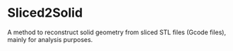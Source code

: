 # Sliced2Solid
A method to reconstruct solid geometry from sliced STL files (Gcode files), mainly for analysis purposes.
